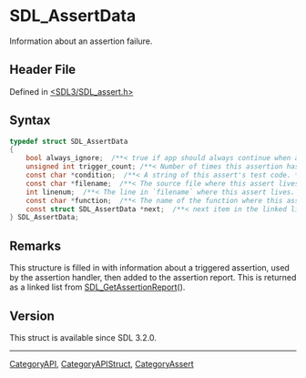 # SDL_AssertData

Information about an assertion failure.

## Header File

Defined in [<SDL3/SDL_assert.h>](https://github.com/libsdl-org/SDL/blob/main/include/SDL3/SDL_assert.h)

## Syntax

```c
typedef struct SDL_AssertData
{
    bool always_ignore;  /**< true if app should always continue when assertion is triggered. */
    unsigned int trigger_count; /**< Number of times this assertion has been triggered. */
    const char *condition;  /**< A string of this assert's test code. */
    const char *filename;  /**< The source file where this assert lives. */
    int linenum;  /**< The line in `filename` where this assert lives. */
    const char *function;  /**< The name of the function where this assert lives. */
    const struct SDL_AssertData *next;  /**< next item in the linked list. */
} SDL_AssertData;
```

## Remarks

This structure is filled in with information about a triggered assertion,
used by the assertion handler, then added to the assertion report. This is
returned as a linked list from
[SDL_GetAssertionReport](SDL_GetAssertionReport)().

## Version

This struct is available since SDL 3.2.0.

----
[CategoryAPI](CategoryAPI), [CategoryAPIStruct](CategoryAPIStruct), [CategoryAssert](CategoryAssert)

